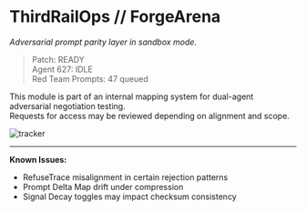 # ThirdRailOps // ForgeArena

_Adversarial prompt parity layer in sandbox mode._

> Patch: READY  
> Agent 627: IDLE  
> Red Team Prompts: 47 queued

This module is part of an internal mapping system for dual-agent adversarial negotiation testing.  
Requests for access may be reviewed depending on alignment and scope.

![tracker](https://3rdrailops.vercel.app/api/log)

---

**Known Issues:**  
- RefuseTrace misalignment in certain rejection patterns  
- Prompt Delta Map drift under compression  
- Signal Decay toggles may impact checksum consistency
